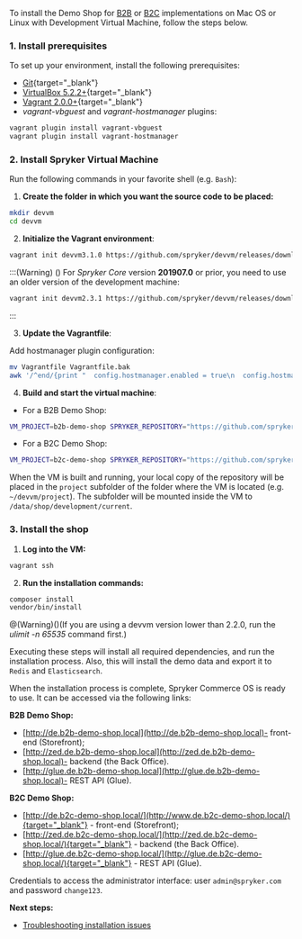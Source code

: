 To install the Demo Shop for [B2B](https://documentation.spryker.com/docs/b2b-suite) or [B2C](https://documentation.spryker.com/docs/b2c-suite) implementations on Mac OS or Linux with Development Virtual Machine, follow the steps below.

### 1. Install prerequisites

To set up your environment, install the following prerequisites:

* [Git](https://git-scm.com/book/en/v2/Getting-Started-Installing-Git){target="_blank"}
* [VirtualBox 5.2.2+](https://www.virtualbox.org/wiki/Downloads){target="_blank"}
* [Vagrant 2.0.0+](https://www.vagrantup.com/downloads.html){target="_blank"}
* *vagrant-vbguest* and *vagrant-hostmanager* plugins:

```bash
vagrant plugin install vagrant-vbguest
vagrant plugin install vagrant-hostmanager
```

### 2. Install Spryker Virtual Machine

Run the following commands in your favorite shell (e.g. `Bash`):

1. **Create the folder in which you want the source code to be placed:**

```bash
mkdir devvm
cd devvm						
```

2. **Initialize the Vagrant environment**:

```bash
vagrant init devvm3.1.0 https://github.com/spryker/devvm/releases/download/v3.1.0/spryker-devvm.box
```
:::(Warning) ()
For _Spryker Core_ version **201907.0** or prior, you need to use an older version of the development machine:
```bash
vagrant init devvm2.3.1 https://github.com/spryker/devvm/releases/download/v2.3.1/spryker-devvm.box
```
:::

3. **Update the Vagrantfile**:

Add hostmanager plugin configuration:

```bash
mv Vagrantfile Vagrantfile.bak
awk '/^end/{print "  config.hostmanager.enabled = true\n  config.hostmanager.manage_host = true"}1' Vagrantfile.bak > Vagrantfile
```

4. **Build and start the virtual machine**:
* For a B2B Demo Shop:

```bash
VM_PROJECT=b2b-demo-shop SPRYKER_REPOSITORY="https://github.com/spryker-shop/b2b-demo-shop.git" vagrant up
```

* For a B2C Demo Shop:
```bash
VM_PROJECT=b2c-demo-shop SPRYKER_REPOSITORY="https://github.com/spryker-shop/b2c-demo-shop.git" vagrant up
```

When the VM is built and running, your local copy of the repository will be placed in the `project` subfolder of the folder where the VM is located (e.g. `~/devvm/project`). The subfolder will be mounted inside the VM to `/data/shop/development/current`.

### 3. Install the shop

1. **Log into the VM:**

```bash
vagrant ssh
```

2. **Run the installation commands:**

```bash
composer install
vendor/bin/install
```

@(Warning)()(If you are using a devvm version lower than 2.2.0, run the *ulimit -n 65535* command first.)

Executing these steps will install all required dependencies, and run the installation process. Also, this will install the demo data and export it to `Redis` and `Elasticsearch`.

When the installation process is complete, Spryker Commerce OS is ready to use. It can be accessed via the following links:

**B2B Demo Shop:**
 * [http://de.b2b-demo-shop.local](http://de.b2b-demo-shop.local)- front-end (Storefront);
* [http://zed.de.b2b-demo-shop.local](http://zed.de.b2b-demo-shop.local)- backend (the Back Office).
* [http://glue.de.b2b-demo-shop.local](http://glue.de.b2b-demo-shop.local)- REST API (Glue).

**B2C Demo Shop:**
* [http://de.b2c-demo-shop.local/](http://www.de.b2c-demo-shop.local/){target="_blank"} - front-end (Storefront);
* [http://zed.de.b2c-demo-shop.local/](http://zed.de.b2c-demo-shop.local/){target="_blank"} - backend (the Back Office).
* [http://glue.de.b2c-demo-shop.local/](http://glue.de.b2c-demo-shop.local/){target="_blank"} - REST API (Glue).

Credentials to access the administrator interface: user `admin@spryker.com` and password `change123`.

**Next steps:**
* [Troubleshooting installation issues](https://documentation.spryker.com/docs/peer-authentication-failed-for-user-postgres)

